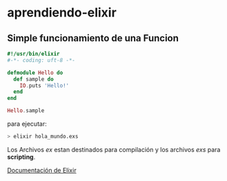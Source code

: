 # aprendiendo-elixir

## Simple funcionamiento de una Funcion

```elixir
#!/usr/bin/elixir
#-*- coding: uft-8 -*-

defmodule Hello do
  def sample do
    IO.puts 'Hello!'
  end
end

Hello.sample
```

para ejecutar:

```sh
> elixir hola_mundo.exs
```

Los Archivos *ex* estan destinados para compilación y los archivos *exs* para **scripting**.

[Documentación de Elixir](https://hexdocs.pm/elixir/master/Kernel.html)
